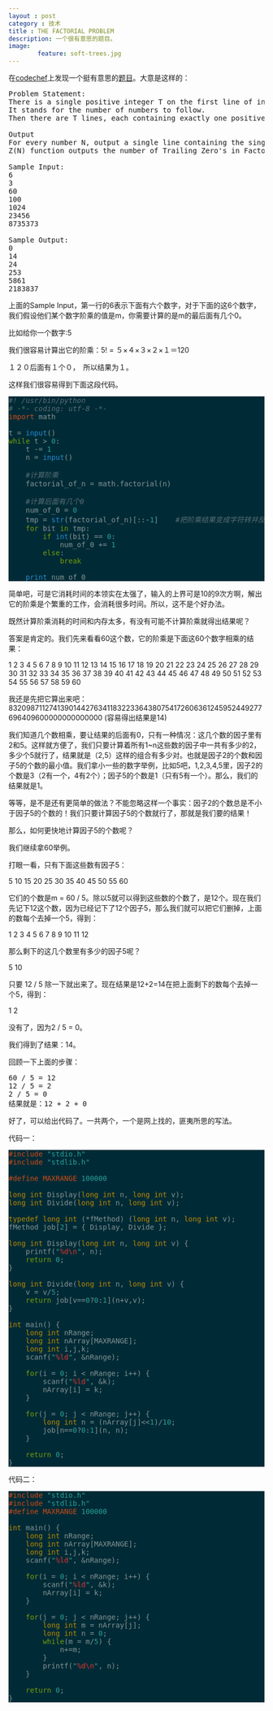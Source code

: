 ```yaml
---
layout : post
category : 技术
title : THE FACTORIAL PROBLEM
description: 一个很有意思的题目。
image: 
        feature: soft-trees.jpg
---
```


在[codechef](http://www.codechef.com/problems/FCTRL)上发现一个挺有意思的[题目](http://www.codechef.com/problems/FCTRL)。大意是这样的：
<pre>
Problem Statement:
There is a single positive integer T on the first line of input (equal to about 100000). 
It stands for the number of numbers to follow. 
Then there are T lines, each containing exactly one positive integer number N, 1 <= N <= 1000000000.

Output
For every number N, output a single line containing the single non-negative integer Z(N).
Z(N) function outputs the number of Trailing Zero's in Factorial of N.

Sample Input:
6
3
60
100
1024
23456
8735373

Sample Output:
0
14
24
253
5861
2183837
</pre>

上面的Sample Input，第一行的6表示下面有六个数字，对于下面的这6个数字，我们假设他们某个数字阶乘的值是m，你需要计算的是m的最后面有几个0。

比如给你一个数字:5

我们很容易计算出它的阶乘：5! = ５×４×３×２×１＝120

１２０后面有１个０，　所以结果为１。

这样我们很容易得到下面这段代码。

<style type="text/css">
<!--
* { font-size: 1em; }
.Statement { color: #719e07; }
.Comment { color: #586e75; font-style: italic; }
.Constant { color: #2aa198; }
.PreProc { color: #cb4b16; }
.Identifier { color: #268bd2; }
-->
</style>
<pre style="font-family: monospace; color: #839496; background-color: #002b36;">
<span class="Comment">#! /usr/bin/python</span>
<span class="Comment"># -*- coding: utf-8 -*-</span>
<span class="PreProc">import</span> math

t = <span class="Identifier">input</span>()
<span class="Statement">while</span> t &gt; <span class="Constant">0</span>:
    t -= <span class="Constant">1</span>
    n = <span class="Identifier">input</span>()

    <span class="Comment">#计算阶乘</span>
    factorial_of_n = math.factorial(n)

    <span class="Comment">#计算后面有几个0</span>
    num_of_0 = <span class="Constant">0</span>
    tmp = <span class="Identifier">str</span>(factorial_of_n)[::-<span class="Constant">1</span>]    <span class="Comment">#把阶乘结果变成字符转并反转</span>
    <span class="Statement">for</span> bit <span class="Statement">in</span> tmp:
        <span class="Statement">if</span> <span class="Identifier">int</span>(bit) == <span class="Constant">0</span>:
            num_of_0 += <span class="Constant">1</span>
        <span class="Statement">else</span>:
            <span class="Statement">break</span>

    <span class="Identifier">print</span> num_of_0
</pre>

简单吧，可是它消耗时间的本领实在太强了，输入的上界可是10的9次方啊，解出它的阶乘是个繁重的工作，会消耗很多时间。所以，这不是个好办法。

既然计算阶乘消耗的时间和内存太多，有没有可能不计算阶乘就得出结果呢？

答案是肯定的。我们先来看看60这个数，它的阶乘是下面这60个数字相乘的结果：

1 2 3 4 5 6 7 8 9 10 11 12 13 14 15 16 17 18 19 20 21 22 23 24 25 26 27 28 29 30 31 32 33 34 35 36 37 38 39 40 41 42 43 44 45 46 47 48 49 50 51 52 53 54 55 56 57 58 59 60

我还是先把它算出来吧：
8320987112741390144276341183223364380754172606361245952449277696409600000000000000 (容易得出结果是14)

我们知道几个数相乘，要让结果的后面有0，只有一种情况：这几个数的因子里有2和5。这样就方便了，我们只要计算着所有1~n这些数的因子中一共有多少的2，多少个5就行了，结果就是（2,5）这样的组合有多少对。也就是因子2的个数和因子5的个数的最小值。我们拿小一些的数字举例，比如5吧，1,2,3,4,5里，因子2的个数是3（2有一个，4有2个）；因子5的个数是1（只有5有一个）。那么，我们的结果就是1。

等等，是不是还有更简单的做法？不能忽略这样一个事实：因子2的个数总是不小于因子5的个数的！我们只要计算因子5的个数就行了，那就是我们要的结果！

那么，如何更快地计算因子5的个数呢？

我们继续拿60举例。

打眼一看，只有下面这些数有因子5：

5 10 15 20 25 30 35 40 45 50 55 60

它们的个数是m = 60 / 5。除以5就可以得到这些数的个数了，是12个。现在我们先记下12这个数，因为已经记下了12个因子5，那么我们就可以把它们删掉，上面的数每个去掉一个5，得到：

1 2 3 4 5 6 7 8 9 10 11 12

那么剩下的这几个数里有多少的因子5呢？

5 10

只要 12 / 5 除一下就出来了。现在结果是12+2=14在把上面剩下的数每个去掉一个5，得到：

1 2

没有了，因为2 / 5 = 0。

我们得到了结果：14。

回顾一下上面的步骤：
<pre>
60 / 5 = 12
12 / 5 = 2
2 / 5 = 0 
结果就是：12 + 2 + 0
</pre>

好了，可以给出代码了。一共两个，一个是网上找的，匪夷所思的写法。

代码一：
<style type="text/css">
<!--
.Type { color: #b58900; }
.Statement { color: #719e07; }
.PreProc { color: #cb4b16; }
.Constant { color: #2aa198; }
.Special { color: #dc322f; }
-->
</style>

<pre style="font-family: monospace; color: #839496; background-color: #002b36;">
<span class="PreProc">#include </span><span class="Constant">&quot;stdio.h&quot;</span>
<span class="PreProc">#include </span><span class="Constant">&quot;stdlib.h&quot;</span>

<span class="PreProc">#define MAXRANGE </span><span class="Constant">100000</span>

<span class="Type">long</span> <span class="Type">int</span> Display(<span class="Type">long</span> <span class="Type">int</span> n, <span class="Type">long</span> <span class="Type">int</span> v);
<span class="Type">long</span> <span class="Type">int</span> Divide(<span class="Type">long</span> <span class="Type">int</span> n, <span class="Type">long</span> <span class="Type">int</span> v);

<span class="Type">typedef</span> <span class="Type">long</span> <span class="Type">int</span> (*fMethod) (<span class="Type">long</span> <span class="Type">int</span> n, <span class="Type">long</span> <span class="Type">int</span> v);
fMethod job[<span class="Constant">2</span>] = { Display, Divide };

<span class="Type">long</span> <span class="Type">int</span> Display(<span class="Type">long</span> <span class="Type">int</span> n, <span class="Type">long</span> <span class="Type">int</span> v) {
    printf(<span class="Constant">&quot;</span><span class="Special">%d</span><span class="Special">\n</span><span class="Constant">&quot;</span>, n);
    <span class="Statement">return</span> <span class="Constant">0</span>;
}

<span class="Type">long</span> <span class="Type">int</span> Divide(<span class="Type">long</span> <span class="Type">int</span> n, <span class="Type">long</span> <span class="Type">int</span> v) {
    v = v/<span class="Constant">5</span>;
    <span class="Statement">return</span> job[v==<span class="Constant">0</span>?<span class="Constant">0</span>:<span class="Constant">1</span>](n+v,v);
}

<span class="Type">int</span> main() {
    <span class="Type">long</span> <span class="Type">int</span> nRange;
    <span class="Type">long</span> <span class="Type">int</span> nArray[MAXRANGE];
    <span class="Type">long</span> <span class="Type">int</span> i,j,k;
    scanf(<span class="Constant">&quot;</span><span class="Special">%ld</span><span class="Constant">&quot;</span>, &amp;nRange);

    <span class="Statement">for</span>(i = <span class="Constant">0</span>; i &lt; nRange; i++) {
        scanf(<span class="Constant">&quot;</span><span class="Special">%ld</span><span class="Constant">&quot;</span>, &amp;k);
        nArray[i] = k;
    }

    <span class="Statement">for</span>(j = <span class="Constant">0</span>; j &lt; nRange; j++) {
        <span class="Type">long</span> <span class="Type">int</span> n = (nArray[j]&lt;&lt;<span class="Constant">1</span>)/<span class="Constant">10</span>;
        job[n==<span class="Constant">0</span>?<span class="Constant">0</span>:<span class="Constant">1</span>](n, n);
    }

    <span class="Statement">return</span> <span class="Constant">0</span>;
}
</pre>

代码二：

<style type="text/css">
<!--
.Type { color: #b58900; }
.Statement { color: #719e07; }
.PreProc { color: #cb4b16; }
.Constant { color: #2aa198; }
.Special { color: #dc322f; }
-->
</style>

<pre style="font-family: monospace; color: #839496; background-color: #002b36;">
<span class="PreProc">#include </span><span class="Constant">&quot;stdio.h&quot;</span>
<span class="PreProc">#include </span><span class="Constant">&quot;stdlib.h&quot;</span>
<span class="PreProc">#define MAXRANGE </span><span class="Constant">100000</span>

<span class="Type">int</span> main() {
    <span class="Type">long</span> <span class="Type">int</span> nRange;
    <span class="Type">long</span> <span class="Type">int</span> nArray[MAXRANGE];
    <span class="Type">long</span> <span class="Type">int</span> i,j,k;
    scanf(<span class="Constant">&quot;</span><span class="Special">%ld</span><span class="Constant">&quot;</span>, &amp;nRange);

    <span class="Statement">for</span>(i = <span class="Constant">0</span>; i &lt; nRange; i++) {
        scanf(<span class="Constant">&quot;</span><span class="Special">%ld</span><span class="Constant">&quot;</span>, &amp;k);
        nArray[i] = k;
    }

    <span class="Statement">for</span>(j = <span class="Constant">0</span>; j &lt; nRange; j++) {
        <span class="Type">long</span> <span class="Type">int</span> m = nArray[j];
        <span class="Type">long</span> <span class="Type">int</span> n = <span class="Constant">0</span>;
        <span class="Statement">while</span>(m = m/<span class="Constant">5</span>) {
            n+=m;
        }
        printf(<span class="Constant">&quot;</span><span class="Special">%d</span><span class="Special">\n</span><span class="Constant">&quot;</span>, n);
    }

    <span class="Statement">return</span> <span class="Constant">0</span>;
}
</pre>
